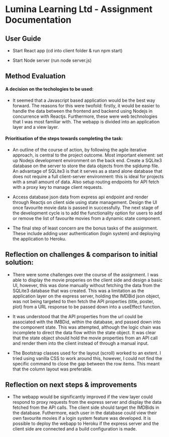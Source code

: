# Lumina Learning Ltd - Assignment Documentation 

## User Guide 

- Start React app (cd into client folder & run npm start)

- Start Node server (run node server.js)

## Method Evaluation 

#### A decision on the techologies to be used:

- It seemed that a Javascript based application would be the best way forward. The reasons for this were twofold: firstly, it would be easier to handle the data between the frontend and backend using Nodejs in concurrence with Reactjs. Furthermore, these were web technologies that I was most familiar with. The webapp is divided into an application layer and a view layer.    

#### Prioritisation of the steps towards completing the task:

- An outline of the course of action, by following the agile iterative approach, is central to the project outcome. Most important element: set up Nodejs development environment on the back end. Create a SQLite3 database on the server to store the data objects from the sqldump file. An advantage of SQLite3 is that it serves as a stand alone database that does not require a full client-server environment: this is ideal for projects with a small amount of data. Also setup routing endpoints for API fetch with a proxy key to manage client requests. 

- Access database json data from express api endpoint and render through Reactjs on client side using state management. Design the UI once favourite movie data is passed in successfully. The next stage of the development cycle is to add the functionality option for users to add or remove the list of favourite movies from a dynamic state component.  

- The final step of least concern are the bonus tasks of the assignment. These include adding user authentication (login system) and deploying the application to Heroku. 


## Reflection on challenges & comparison to initial solution:

- There were some challenges over the course of the assignment. I was able to display the movie properies on the client side and design a basic UI, however, this was done manually without fetching the data from the SQLite3 database that was created. This was a limitation as the application layer on the express server, holding the IMDBid json object, was not being targeted to then fetch the API properties (title, poster, plot) from a URL response to be passed down into a useEffect function.

- It was understood that the API properties from the url could be associated with the IMBDid, within the database, and passed down into the component state. This was attempted, although the logic chain was incomplete to direct the data flow within the state object. It was clear that the state object should hold the movie properties from an API call and render them into the client instead of through a manual input. 

- The Bootstrap classes used for the layout (scroll) worked to an extent. I tried using vanilla CSS to work around this, however, I could not find the specific command to close the gap between the row items. This meant that the column layout was preferable. 

## Reflection on next steps & improvements

- The webapp would be significantly improved if the view layer could respond to proxy requests from the express server and display the data fetched from the API calls. The client side should target the IMDBids in the database. Futhermore, each user in the database could view their own favourite movies if a login system feature was developed. It is possible to deploy the webapp to Heroku if the express server and the client side are connected and a build configuration is made. 



